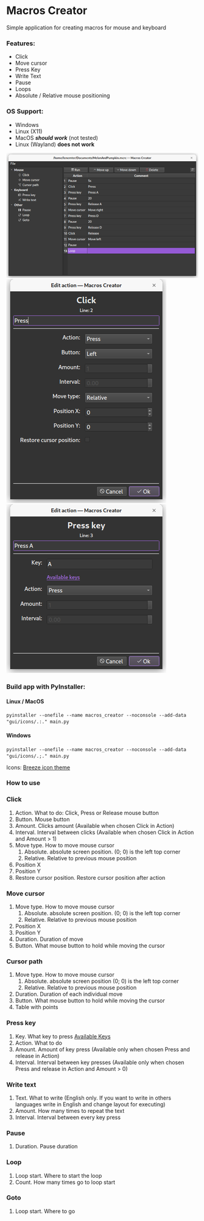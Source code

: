 # Macros Creator

Simple application for creating macros for mouse and keyboard

### Features:

* Click
* Move cursor
* Press Key
* Write Text
* Pause
* Loops
* Absolute / Relative mouse positioning

### OS Support:

* Windows
* Linux (X11)
* MacOS **_should work_** (not tested)
* Linux (Wayland) **does not work**

![img.png](img.png)  
![img_1.png](img_1.png)
![img_2.png](img_2.png)

### Build app with PyInstaller:

#### Linux / MacOS

`pyinstaller --onefile --name macros_creator --noconsole --add-data "gui/icons/.:." main.py`

#### Windows

`pyinstaller --onefile --name macros_creator --noconsole --add-data "gui/icons/.;." main.py`

Icons: [Breeze icon theme](https://github.com/KDE/breeze-icons)

### How to use

### Click

1. Action. What to do: Click, Press or Release mouse button
2. Button. Mouse button
3. Amount. Clicks amount (Available when chosen Click in Action)
4. Interval. Interval between clicks (Available when chosen Click in Action and Amount > 1)
5. Move type. How to move mouse cursor
    1. Absolute. absolute screen position. (0; 0) is the left top corner
    2. Relative. Relative to previous mouse position
6. Position X
7. Position Y
8. Restore cursor position. Restore cursor position after action

### Move cursor

1. Move type. How to move mouse cursor
    1. Absolute. absolute screen position. (0; 0) is the left top corner
    2. Relative. Relative to previous mouse position
2. Position X
3. Position Y
4. Duration. Duration of move
5. Button. What mouse button to hold while moving the cursor

### Cursor path

1. Move type. How to move mouse cursor
    1. Absolute. absolute screen position (0; 0) is the left top corner
    2. Relative. Relative to previous mouse position
2. Duration. Duration of each individual move
3. Button. What mouse button to hold while moving the cursor
4. Table with points

### Press key

1. Key. What key to
   press [Available Keys](https://pyautogui.readthedocs.io/en/latest/keyboard.html#keyboard-keys)
2. Action. What to do
3. Amount. Amount of key press (Available only when chosen Press and release in Action)
4. Interval. Interval between key presses (Available only when chosen Press and release in Action and
   Amount > 0)

### Write text

1. Text. What to write (English only. If you want to write in others languages write in English and
   change layout for executing)
2. Amount. How many times to repeat the text
3. Interval. Interval between every key press

### Pause

1. Duration. Pause duration

### Loop

1. Loop start. Where to start the loop
2. Count. How many times go to loop start

### Goto

1. Loop start. Where to go